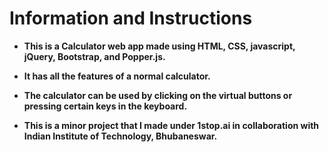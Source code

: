 # Information and Instructions
+ **This is a Calculator web app made using HTML, CSS, javascript, jQuery, Bootstrap, and Popper.js.**

+ **It has all the features of a normal calculator.**

+ **The calculator can be used by clicking on the virtual buttons or pressing certain keys in the keyboard.**
  
+ **This is a minor project that I made under 1stop.ai in collaboration with Indian Institute of Technology, Bhubaneswar.**
